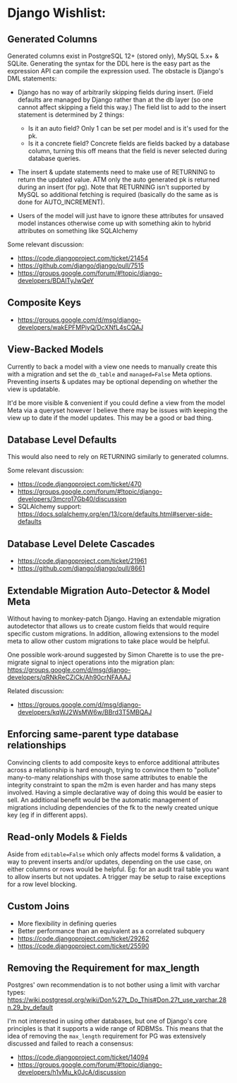 Django Wishlist:
================

Generated Columns
-----------------

Generated columns exist in PostgreSQL 12+ (stored only), MySQL 5.x+ & SQLite. Generating the syntax for
the DDL here is the easy part as the expression API can compile the expression used.  The obstacle is Django's
DML statements:

 - Django has no way of arbitrarily skipping fields during insert.  (Field defaults are managed by Django
   rather than at the db layer (so one cannot affect skipping a field this way.)  The field list to add
   to the insert statement is determined by 2 things:
    - Is it an auto field?  Only 1 can be set per model and is it's used for the pk.
    - Is it a concrete field?  Concrete fields are fields backed by a database column, turning this off
      means that the field is never selected during database queries.

 - The insert & update statements need to make use of RETURNING to return the updated value.  ATM only
   the auto generated pk is returned during an insert (for pg).  Note that RETURNING isn't supported by
   MySQL so additional fetching is required (basically do the same as is done for AUTO_INCREMENT).

 - Users of the model will just have to ignore these attributes for unsaved model instances otherwise
   come up with something akin to hybrid attributes on something like SQLAlchemy
 
Some relevant discussion:
 - https://code.djangoproject.com/ticket/21454
 - https://github.com/django/django/pull/7515
 - https://groups.google.com/forum/#!topic/django-developers/BDAlTyJwQeY
 
 
Composite Keys
--------------

 - https://groups.google.com/d/msg/django-developers/wakEPFMPiyQ/DcXNfL4sCQAJ


View-Backed Models
------------------

Currently to back a model with a view one needs to manually create this with a migration and set the `db_table` and
`managed=False` Meta options.  Preventing inserts & updates may be optional depending on whether the view is updatable.

It'd be more visible & convenient if you could define a view from the model Meta via a queryset however I believe there
may be issues with keeping the view up to date if the model updates.  This may be a good or bad thing.


Database Level Defaults
-----------------------

This would also need to rely on RETURNING similarly to generated columns.

Some relevant discussion:
 - https://code.djangoproject.com/ticket/470
 - https://groups.google.com/forum/#!topic/django-developers/3mcro17Gb40/discussion
 - SQLAlchemy support: https://docs.sqlalchemy.org/en/13/core/defaults.html#server-side-defaults


Database Level Delete Cascades
------------------------------

 - https://code.djangoproject.com/ticket/21961
 - https://github.com/django/django/pull/8661


Extendable Migration Auto-Detector & Model Meta
-----------------------------------------------

Without having to monkey-patch Django.  Having an extendable migration autodetector that allows us to create custom fields
that would require specific custom migrations.  In addition, allowing extensions to the model meta to allow
other custom migrations to take place would be helpful.

One possible work-around suggested by Simon Charette is to use the pre-migrate signal to inject operations into the
migration plan: https://groups.google.com/d/msg/django-developers/qRNkReCZiCk/Ah90crNFAAAJ

Related discussion:
 - https://groups.google.com/d/msg/django-developers/kqWJ2WsMW6w/BBrd3T5MBQAJ


Enforcing same-parent type database relationships
-------------------------------------------------

Convincing clients to add composite keys to enforce additional attributes across a relationship is hard enough,
trying to convince them to "pollute" many-to-many relationships with those same attributes to enable the 
integrity constraint to span the m2m is even harder and has many steps involved.  Having a simple declarative
way of doing this would be easier to sell.  An additional benefit would be the automatic management of migrations
including dependencies of the fk to the newly created unique key (eg if in different apps).


Read-only Models & Fields
-------------------------

Aside from `editable=False` which only affects model forms & validation, a way to prevent inserts and/or updates,
depending on the use case, on either columns or rows would be helpful.  Eg: for an audit trail table you want to
allow inserts but not updates.  A trigger may be setup to raise exceptions for a row level blocking.

Custom Joins
------------

 * More flexibility in defining queries
 * Better performance than an equivalent as a correlated subquery
 * https://code.djangoproject.com/ticket/29262
 * https://code.djangoproject.com/ticket/25590

Removing the Requirement for max_length
---------------------------------------

Postgres' own recommendation is to not bother using a limit with varchar types: https://wiki.postgresql.org/wiki/Don%27t_Do_This#Don.27t_use_varchar.28n.29_by_default

I'm not interested in using other databases, but one of Django's core principles is that it supports a wide range
of RDBMSs.  This means that the idea of removing the `max_length` requirement for PG was extensively discussed and
failed to reach a consensus:

 * https://code.djangoproject.com/ticket/14094
 * https://groups.google.com/forum/#!topic/django-developers/h1vMu_k0JcA/discussion
